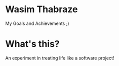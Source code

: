 Wasim Thabraze
==============

My Goals and Achievements ;)

What's this?
============

An experiment in treating life like a software project!
